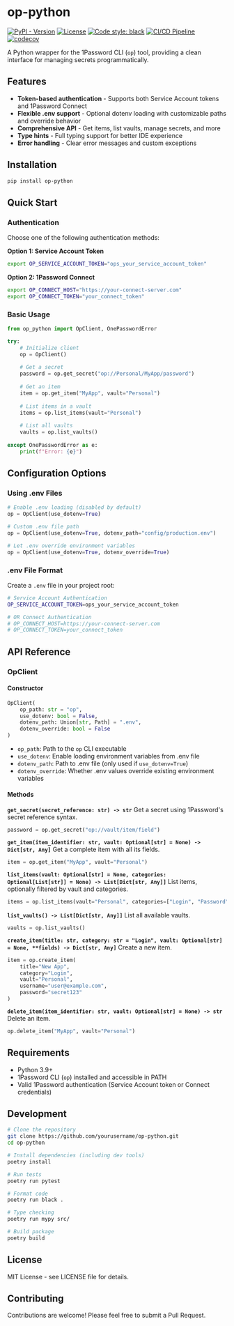 # op-python

[![PyPI - Version](https://img.shields.io/pypi/v/op-python)](https://pypi.org/project/op-python/)
[![License](https://img.shields.io/badge/license-MIT-green.svg)](LICENSE)
[![Code style: black](https://img.shields.io/badge/code%20style-black-000000.svg)](https://github.com/psf/black)
[![CI/CD Pipeline](https://github.com/IvoryNomad/op-python/actions/workflows/ci-cd.yml/badge.svg?branch=master)](https://github.com/IvoryNomad/op-python/actions/workflows/ci-cd.yml)
[![codecov](https://codecov.io/gh/IvoryNomad/op-python/branch/master/graph/badge.svg)](https://codecov.io/gh/IvoryNomad/op-python)

A Python wrapper for the 1Password CLI (`op`) tool, providing a clean interface for managing secrets programmatically.

## Features

- **Token-based authentication** - Supports both Service Account tokens and 1Password Connect
- **Flexible .env support** - Optional dotenv loading with customizable paths and override behavior
- **Comprehensive API** - Get items, list vaults, manage secrets, and more
- **Type hints** - Full typing support for better IDE experience
- **Error handling** - Clear error messages and custom exceptions

## Installation

```bash
pip install op-python
```

## Quick Start

### Authentication

Choose one of the following authentication methods:

**Option 1: Service Account Token**
```bash
export OP_SERVICE_ACCOUNT_TOKEN="ops_your_service_account_token"
```

**Option 2: 1Password Connect**
```bash
export OP_CONNECT_HOST="https://your-connect-server.com"
export OP_CONNECT_TOKEN="your_connect_token"
```

### Basic Usage

```python
from op_python import OpClient, OnePasswordError

try:
    # Initialize client
    op = OpClient()
    
    # Get a secret
    password = op.get_secret("op://Personal/MyApp/password")
    
    # Get an item
    item = op.get_item("MyApp", vault="Personal")
    
    # List items in a vault
    items = op.list_items(vault="Personal")
    
    # List all vaults
    vaults = op.list_vaults()
    
except OnePasswordError as e:
    print(f"Error: {e}")
```

## Configuration Options

### Using .env Files

```python
# Enable .env loading (disabled by default)
op = OpClient(use_dotenv=True)

# Custom .env file path
op = OpClient(use_dotenv=True, dotenv_path="config/production.env")

# Let .env override environment variables
op = OpClient(use_dotenv=True, dotenv_override=True)
```

### .env File Format

Create a `.env` file in your project root:

```bash
# Service Account Authentication
OP_SERVICE_ACCOUNT_TOKEN=ops_your_service_account_token

# OR Connect Authentication
# OP_CONNECT_HOST=https://your-connect-server.com
# OP_CONNECT_TOKEN=your_connect_token
```

## API Reference

### OpClient

#### Constructor

```python
OpClient(
    op_path: str = "op",
    use_dotenv: bool = False,
    dotenv_path: Union[str, Path] = ".env",
    dotenv_override: bool = False
)
```

- `op_path`: Path to the `op` CLI executable
- `use_dotenv`: Enable loading environment variables from .env file
- `dotenv_path`: Path to .env file (only used if `use_dotenv=True`)
- `dotenv_override`: Whether .env values override existing environment variables

#### Methods

**`get_secret(secret_reference: str) -> str`**
Get a secret using 1Password's secret reference syntax.

```python
password = op.get_secret("op://vault/item/field")
```

**`get_item(item_identifier: str, vault: Optional[str] = None) -> Dict[str, Any]`**
Get a complete item with all its fields.

```python
item = op.get_item("MyApp", vault="Personal")
```

**`list_items(vault: Optional[str] = None, categories: Optional[List[str]] = None) -> List[Dict[str, Any]]`**
List items, optionally filtered by vault and categories.

```python
items = op.list_items(vault="Personal", categories=["Login", "Password"])
```

**`list_vaults() -> List[Dict[str, Any]]`**
List all available vaults.

```python
vaults = op.list_vaults()
```

**`create_item(title: str, category: str = "Login", vault: Optional[str] = None, **fields) -> Dict[str, Any]`**
Create a new item.

```python
item = op.create_item(
    title="New App",
    category="Login",
    vault="Personal",
    username="user@example.com",
    password="secret123"
)
```

**`delete_item(item_identifier: str, vault: Optional[str] = None) -> str`**
Delete an item.

```python
op.delete_item("MyApp", vault="Personal")
```

## Requirements

- Python 3.9+
- 1Password CLI (`op`) installed and accessible in PATH
- Valid 1Password authentication (Service Account token or Connect credentials)

## Development

```bash
# Clone the repository
git clone https://github.com/yourusername/op-python.git
cd op-python

# Install dependencies (including dev tools)
poetry install

# Run tests
poetry run pytest

# Format code
poetry run black .

# Type checking
poetry run mypy src/

# Build package
poetry build
```

## License

MIT License - see LICENSE file for details.

## Contributing

Contributions are welcome! Please feel free to submit a Pull Request.
